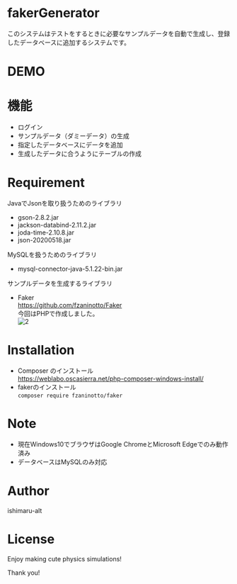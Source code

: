 # fakerGenerator
このシステムはテストをするときに必要なサンプルデータを自動で生成し、登録したデータベースに追加するシステムです。

# DEMO


# 機能

* ログイン
* サンプルデータ（ダミーデータ）の生成
* 指定したデータベースにデータを追加
* 生成したデータに合うようにテーブルの作成

# Requirement
JavaでJsonを取り扱うためのライブラリ
* gson-2.8.2.jar
* jackson-databind-2.11.2.jar
* joda-time-2.10.8.jar
* json-20200518.jar

MySQLを扱うためのライブラリ
* mysql-connector-java-5.1.22-bin.jar

サンプルデータを生成するライブラリ  
* Faker  
https://github.com/fzaninotto/Faker  
今回はPHPで作成しました。  
![2](https://user-images.githubusercontent.com/51936419/117618951-9c9c2400-b1a9-11eb-9a8b-16cbeedc5f1f.jpg)

# Installation
* Composer のインストール  
https://weblabo.oscasierra.net/php-composer-windows-install/
* fakerのインストール  
`composer require fzaninotto/faker`

# Note
* 現在Windows10でブラウザはGoogle ChromeとMicrosoft Edgeでのみ動作済み
* データベースはMySQLのみ対応

# Author
ishimaru-alt

# License
Enjoy making cute physics simulations!
 
Thank you!
